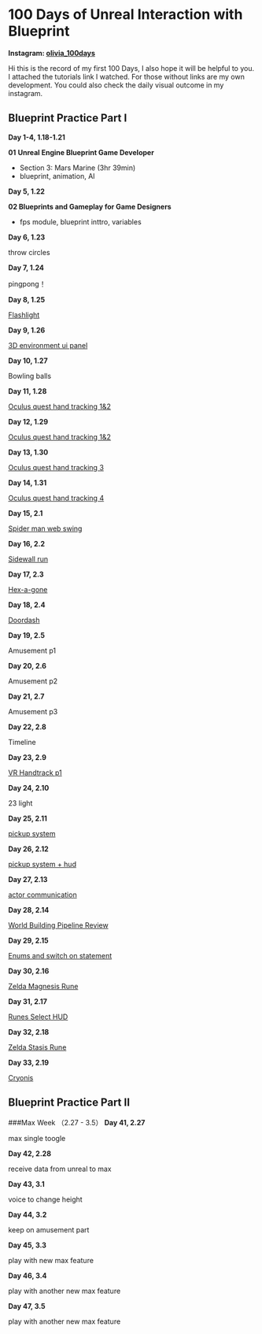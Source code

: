 # 100 Days of Unreal Interaction with Blueprint
**Instagram: [olivia_100days](https://www.instagram.com/olivia_100days/)**
 
 Hi this is the record of my first 100 Days, I also hope it will be helpful to you.
 I attached the tutorials link I watched. For those without links are my own development.
 You could also check the daily visual outcome in my instagram. 
 
## Blueprint Practice Part I

**Day 1-4, 1.18-1.21** 

**01** **Unreal Engine Blueprint Game Developer**

- Section 3: Mars Marine (3hr 39min)
- blueprint, animation, AI

**Day 5, 1.22**

**02 Blueprints and Gameplay for Game Designers**

- fps module, blueprint inttro, variables

**Day 6, 1.23**

throw circles

**Day 7, 1.24**

pingpong！

**Day 8, 1.25**

[Flashlight](https://youtu.be/mVvyHKGPSaY)

**Day 9, 1.26**

[3D environment ui panel](https://youtu.be/4sxxe9_w9Zs)

**Day 10, 1.27**

Bowling balls

**Day 11, 1.28**

[Oculus quest hand tracking 1&2](https://youtu.be/sSdpPtlEk20)

**Day 12, 1.29**

[Oculus quest hand tracking 1&2](https://youtu.be/sSdpPtlEk20)

**Day 13, 1.30**

[Oculus quest hand tracking 3](https://youtu.be/sSdpPtlEk20)

**Day 14, 1.31**

[Oculus quest hand tracking 4](https://youtu.be/sSdpPtlEk20)

**Day 15, 2.1**

[Spider man web swing](https://youtu.be/8oc4ZCNJ9wM)

**Day 16, 2.2**

[Sidewall run](https://youtu.be/1ah_thU90-0)

**Day 17, 2.3**

[Hex-a-gone](https://youtu.be/ANWzAitL0Jg)

**Day 18, 2.4**

[Doordash](https://youtu.be/j6uQ9I6uCtg)

**Day 19, 2.5**

Amusement p1

**Day 20, 2.6**

Amusement p2

**Day 21, 2.7**

Amusement p3

**Day 22, 2.8**

Timeline

**Day 23, 2.9**

[VR Handtrack p1](https://youtu.be/sSdpPtlEk20)

**Day 24, 2.10**

23 light

**Day 25, 2.11**

[pickup system](https://docs.unrealengine.com/4.27/en-US/Resources/ContentExamples/Blueprints_Advanced/2_5/)

**Day 26, 2.12**

[pickup system + hud](https://docs.unrealengine.com/4.27/en-US/Resources/ContentExamples/Blueprints_Advanced/2_5/)

**Day 27, 2.13**

[actor communication](https://docs.unrealengine.com/4.27/en-US/ProgrammingAndScripting/ActorCommunication/)

**Day 28, 2.14**

[World Building Pipeline Review](https://learn.unrealengine.com/home/LearningPath/113226)

**Day 29, 2.15**

[Enums and switch on statement](https://www.unrealengine.com/marketplace/en-US/product/advanced-locomotion-system-v1)

**Day 30, 2.16**

[Zelda Magnesis Rune](https://youtu.be/-3skkNbervM)

**Day 31, 2.17**

[Runes Select HUD](https://youtu.be/r0XqoTAtpLU)

**Day 32, 2.18**

[Zelda Stasis Rune](https://youtu.be/R5fIHkQCm8U)

**Day 33, 2.19**

[Cryonis](https://youtu.be/JOA_t1CWuLE)


## Blueprint Practice Part II
###Max Week （2.27 - 3.5）
**Day 41, 2.27**

max single toogle

**Day 42, 2.28**

receive data from unreal to max

**Day 43, 3.1**

voice to change height

**Day 44, 3.2**

keep on amusement part

**Day 45, 3.3**

play with new max feature

**Day 46, 3.4**

play with another new max feature

**Day 47, 3.5**

play with another new max feature
